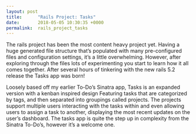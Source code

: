 ```yaml
---
layout: post
title:      "Rails Project: Tasks"
date:       2018-05-05 10:30:35 +0000
permalink:  rails_project_tasks
---
```



The rails project has been the most content heavy project yet. Having a huge
generated file structure that’s populated with many pre-configured files and
configuration settings, it’s a little overwhelming. However, after exploring
through the files lots of experimenting you start to learn how it all comes
together. After several hours of tinkering with the new rails 5.2 release the
Tasks app was born!

Loosely based off my earlier To-Do’s Sinatra app, Tasks is an expanded version with a kenban inspired design Featuring tasks that are categorized by tags, and then separated into groupings
called projects. The projects support multiple users interacting with the tasks
within and even allowing users to assign a task to another, displaying the most
recent updates on the user’s dashboard. The tasks app is quite the step up in
complexity from the Sinatra To-Do’s, however it’s a welcome one.
